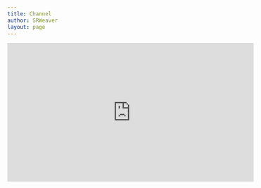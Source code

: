 ```yaml
---
title: Channel
author: SRWeaver
layout: page
---
```

<iframe width="560" height="315" sandbox="allow-same-origin allow-scripts allow-popups" title="Inking" src="https://video.ploud.jp/video-playlists/embed/76be4d6d-5310-478a-ba28-f710344b0e68" frameborder="0" allowfullscreen></iframe>
